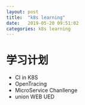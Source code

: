 ```yaml
---
layout: post
title:  "k8s learning"
date:   2019-05-20 09:51:02
categories: k8s learning
---
```


# 学习计划

- CI in K8S
- OpenTracing
- MicroService Chanllenge
- union WEB UED